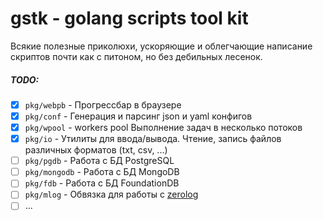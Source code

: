 # gstk - golang scripts tool kit

Всякие полезные приколюхи, ускоряющие и облегчающие написание скриптов почти как с питоном, но без дебильных лесенок.

##### TODO:

- [x] `pkg/webpb` - Прогрессбар в браузере
- [x] `pkg/conf` - Генерация и парсинг json и yaml конфигов
- [x] `pkg/wpool` - workers pool Выполнение задач в несколько потоков
- [x] `pkg/io` - Утилиты для ввода/вывода. Чтение, запись файлов различных форматов (txt, csv, ...)
- [ ] `pkg/pgdb` - Работа с БД PostgreSQL
- [ ] `pkg/mongodb` - Работа с БД MongoDB
- [ ] `pkg/fdb` - Работа с БД FoundationDB
- [ ] `pkg/mlog` - Обвязка для работы с [zerolog](https://github.com/rs/zerolog)
- [ ] ...
